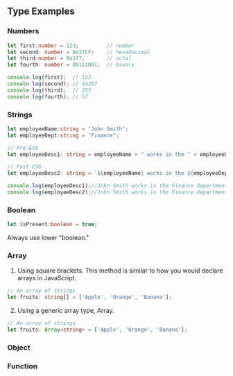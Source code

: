 ## Type Examples

### Numbers

```ts
let first:number = 123;         // number 
let second: number = 0x37CF;    // hexadecimal
let third:number = 0o377;       // octal
let fourth: number = 0b111001;  // binary  

console.log(first);  // 123 
console.log(second); // 14287
console.log(third);  // 255
console.log(fourth); // 57 
```

### Strings

```ts
let employeeName:string = "John Smith"; 
let employeeDept:string = "Finance"; 

// Pre-ES6 
let employeeDesc1: string = employeeName + " works in the " + employeeDept + " department."; 

// Post-ES6 
let employeeDesc2: string = `${employeeName} works in the ${employeeDept} department.`; 

console.log(employeeDesc1);//John Smith works in the Finance department. 
console.log(employeeDesc2);//John Smith works in the Finance department. 
```

### Boolean

```ts
let isPresent:boolean = true;
```

Always use lower "boolean."

### Array

1. Using square brackets. This method is similar to how you would declare arrays in JavaScript.

```ts
// An array of strings
let fruits: string[] = ['Apple', 'Orange', 'Banana'];
```

2. Using a generic array type, Array<elementType>.

```ts
// An array of strings
let fruits: Array<string> = ['Apple', 'Orange', 'Banana'];
```

### Object

### Function